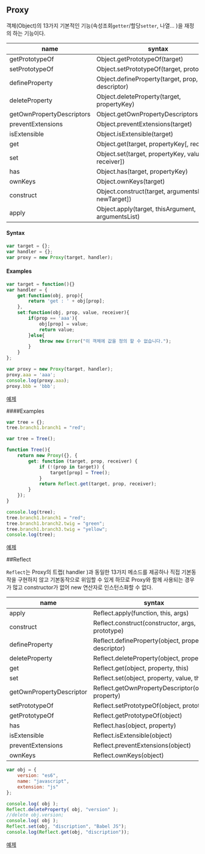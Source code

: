 ## Proxy

객체(Object)의 13가지 기본적인 기능(속성조회`getter`/할당`setter`, 나열... )을 재정의 하는 기능이다.

|  name  |         syntax        |
|--------|-----------------------|
| getPrototypeOf | Object.getPrototypeOf(target)  |
| setPrototypeOf | Object.setPrototypeOf(target, prototype) |
| defineProperty | Object.defineProperty(target, prop, descriptor) |
| deleteProperty | Object.deleteProperty(target, propertyKey) |
| getOwnPropertyDescriptors | Object.getOwnPropertyDescriptors(target) |
| preventExtensions | Object.preventExtensions(target) |
| isExtensible | Object.isExtensible(target) |
| get | Object.get(target, propertyKey[, receiver]) |
| set | Object.set(target, propertyKey, value[, receiver]) |
| has | Object.has(target, propertyKey) |
| ownKeys | Object.ownKeys(target) |
| construct | Object.construct(target, argumentsList[, newTarget]) |
| apply | Object.apply(target, thisArgument, argumentsList) |


#### Syntax

```javascript
var target = {};
var handler = {};
var proxy = new Proxy(target, handler);
```


#### Examples

```javascript
var target = function(){}
var handler = {
    get:function(obj, prop){
        return 'get : ' + obj[prop];
    },
    set:function(obj, prop, value, receiver){
        if(prop == 'aaa'){
            obj[prop] = value;
            return value;
        }else{
            throw new Error("이 객체에 값을 정의 할 수 없습니다.");
        }
    }
};

var proxy = new Proxy(target, handler);
proxy.aaa = 'aaa';
console.log(proxy.aaa);
proxy.bbb = 'bbb';
```
[예제](http://jsbin.com/doroqizicu/edit?js,console)


####Examples

```javascript
var tree = {};
tree.branch1.branch1 = "red";
```

```javascript
var tree = Tree();

function Tree(){
    return new Proxy({}, {
        get: function (target, prop, receiver) {
            if (!(prop in target)) {
                target[prop] = Tree();
            }
            return Reflect.get(target, prop, receiver);
        }
    });
}

console.log(tree);
tree.branch1.branch1 = "red";
tree.branch1.branch2.twig = "green";
tree.branch1.branch3.twig = "yellow";
console.log(tree);
```
[예제](http://jsbin.com/jagibukila/edit?js,console)



##Reflect

`Reflect`는 Proxy의 트랩( handler )과 동일한 13가지 메소드를 제공하나 직접 기본동작을 구현하지 않고 기본동작으로 위임할 수 있게 하므로 Proxy와 함께 사용되는 경우가 많고 constructor가 없어 new 연산자로 인스턴스화할 수 없다.

|  name  |         syntax        |
|--------|-----------------------|
| apply | Reflect.apply(function, this, args) |
| construct | Reflect.construct(constructor, args, prototype) |
| defineProperty | Reflect.defineProperty(object, property, descriptor) |
| deleteProperty | Reflect.deleteProperty(object, property) |
| get | Reflect.get(object, property, this) |
| set | Reflect.set(object, property, value, this) |
| getOwnPropertyDescriptor | Reflect.getOwnPropertyDescriptor(object, property) |
| setPrototypeOf | Reflect.setPrototypeOf(object, prototype) |
| getPrototypeOf | Reflect.getPrototypeOf(object) |
| has | Reflect.has(object, property) |
| isExtensible | Reflect.isExtensible(object) |
| preventExtensions | Reflect.preventExtensions(object) |
| ownKeys | Reflect.ownKeys(object) |


```javascript
var obj = {
    version: "es6",
    name: "javascript",
    extension: "js"
};

console.log( obj );
Reflect.deleteProperty( obj, "version" );
//delete obj.version;
console.log( obj );
Reflect.set(obj, "discription", "Babel JS");
console.log(Reflect.get(obj, "discription"));
```
[예제](http://jsbin.com/mifasowofa/edit?js,console)
